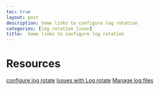 ```yaml
---
toc: true
layout: post
description: Some links to configure log rotation
categories: [log rotation linux]
title:  Some links to configure log rotation
---
```


# Resources

[configure log rotate](https://www.tecmint.com/install-logrotate-to-manage-log-rotation-in-linux/)
[Issues with Log rotate](https://unix.stackexchange.com/questions/15546/logrotate-log-does-not-need-rotating-why)
[Manage log files](https://www.digitalocean.com/community/tutorials/how-to-manage-logfiles-with-logrotate-on-ubuntu-16-04)
